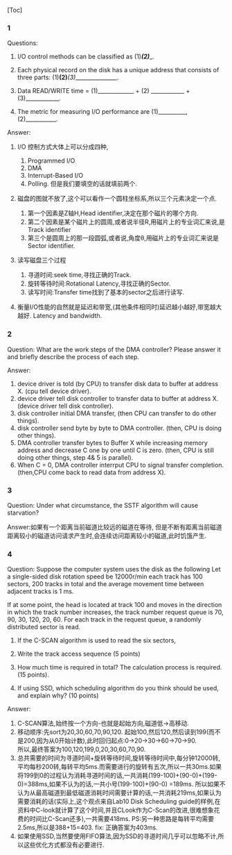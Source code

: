 <!--
 * @Github: https://github.com/Certseeds/CS302_OS
 * @Organization: SUSTech
 * @Author: nanoseeds
 * @Date: 2020-05-19 17:14:20
 * @LastEditors: nanoseeds
 * @LastEditTime: 2020-08-24 11:24:23
 * @License: CC-BY-NC-SA_V4_0 or any later version 
 -->
[Toc]
### 1
Questions:

   1. I/O control methods can be classified as (1)_________(2)__________.

   2. Each physical record on the disk has a unique address that consists of three parts: (1)______________(2)_______________(3)________________.

   3. Data READ/WRITE time = (1)_____________ + (2) ____________ +(3)____________.

   4. The metric for measuring I/O performance are (1)__________,(2)___________.

Answer:
1. I/O 控制方式大体上可以分成四种, 
    1. Programmed I/O
    2. DMA 
    3. Interrupt-Based I/O
    4. Polling.
    但是我们要填空的话就填前两个.
   
2. 磁盘的图就不放了,这个可以看作一个圆柱坐标系,所以三个元素决定一个点. 
    1. 第一个因素是Z轴H,Head identifier,决定在那个磁片的哪个方向.
    2. 第二个因素是某个磁片上的圆周,或者说半径R,用磁片上的专业词汇来说,是Track identifier
    3. 第三个是圆周上的那一段圆弧,或者说,角度θ,用磁片上的专业词汇来说是Sector identifier.
   
3. 读写磁盘三个过程
    1. 寻道时间:seek time,寻找正确的Track.
    2. 旋转等待时间:Rotational Latency,寻找正确的Sector.
    3. 读写时间:Transfer time找到了基本的sector之后进行读写.
    
4. 衡量I/O性能的自然就是延迟和带宽,(其他条件相同时)延迟越小越好,带宽越大越好.
Latency and bandwidth.
   
### 2
Question:
What are the work steps of the DMA controller? 
Please answer it and briefly describe the process of each step.

Answer:
1. device driver is told (by CPU) to transfer disk data to buffer at address X.
(cpu tell device driver).
2. device  driver tell disk controller to transfer data to buffer at address X.
(device driver tell disk controller).
3. disk controller initial DMA transfer,
(then CPU can transfer to do other things).
4. disk controller send byte by byte to DMA controller.
(then, CPU is doing other things).
5. DMA controller transfer bytes to Buffer X while increasing memory address and decrease C one by one until C is zero.
(then, CPU is still doing other things, step 4& 5 is parallel).
6. When C = 0, DMA controller interrput CPU to signal transfer completion.
(then,CPU come back to read data from address X).

### 3
Question:
Under what circumstance, the SSTF algorithm will cause starvation?

Answer:如果有一个距离当前磁道比较远的磁道在等待,
但是不断有距离当前磁道距离较小的磁道访问请求产生时,会连续访问距离较小的磁道,此时饥饿产生.

### 4
Question:
Suppose the computer system uses the disk as the following
Let a single-sided disk rotation speed be 12000r/min
each track has 100 sectors, 200 tracks in total
and the average movement time between adjacent tracks is 1 ms.

If at some point, the head is located at track 100 and moves in the direction in which the track number increases, the track number request queue is 70, 90, 30, 120, 20, 60. For each track in the request queue, a randomly distributed sector is read.

1. If the C-SCAN algorithm is used to read the six sectors,
  1. Write the track access sequence (5 points)
  2. How much time is required in total? The calculation process is required. (15 points).

2.  If using SSD, which scheduling algorithm do you think should be used, and explain why? (10 points)

Answer:
1. C-SCAN算法,始终按一个方向-也就是起始方向,磁道低->高移动.
  1. 移动顺序:先sort为20,30,60,70,90,120.
  起始100,然后120,然后读到199(而不是200,因为从0开始计数),此时回归起点:0->20->30->60->70->90.  
  所以,最终答案为100,120,199,0,20,30,60,70,90.  
  2. 总共需要的时间为寻道时间+旋转等待时间,旋转等待时间中,每分钟12000转,平均每秒200转,每转平均5ms.而需要进行的旋转有五次,所以一共30ms.如果将199到0的过程认为消耗寻道时间的话,一共消耗(199-100)+(90-0)+(199-0)=388ms,如果不认为的话,一共小号(199-100)+(90-0) =189ms.
  所以如果不认为从最高磁道到最低磁道消耗时间需要计算的话,一共消耗219ms,如果认为需要消耗的话(实际上,这个观点来自Lab10 Disk Scheduling guide的样例,在资料中C-look就计算了这个时间,并且CLook作为C-Scan的改进,很难想象花费的时间比C-Scan还多),一共需要418ms.
  PS:另一种思路是每转平均需要2.5ms,所以是388+15=403.
  fix: 正确答案为403ms.
2. 如果使用SSD,当然要使用FIFO算法,因为SSD的寻道时间几乎可以忽略不计,所以这些优化方式都没有必要进行.
